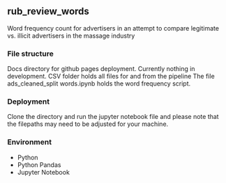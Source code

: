 ## rub_review_words

Word frequency count for advertisers in an attempt to compare legitimate vs. illicit advertisers in the massage industry

### File structure
Docs directory for github pages deployment. Currently nothing in development.
CSV folder holds all files for and from the pipeline
The file ads_cleaned_split words.ipynb holds the word frequency script. 

### Deployment
Clone the directory and run the jupyter notebook file and please note that the 
filepaths may need to be adjusted for your machine. 

### Environment
- Python
- Python Pandas
- Jupyter Notebook





